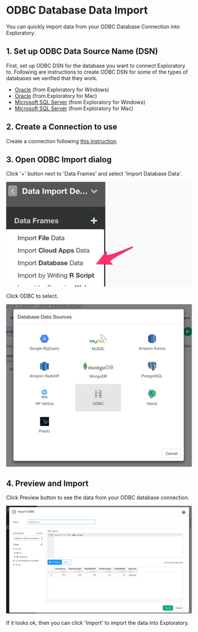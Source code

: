 # ODBC Database Data Import

You can quickly import data from your ODBC Database Connection into Exploratory.

## 1. Set up ODBC Data Source Name (DSN)

First, set up ODBC DSN for the database you want to connect Exploratory to. Following are instructions to create ODBC DSN for some of the types of databases we verified that they work.

* [Oracle](https://community.exploratory.io/t/connecting-to-oracle-database-through-odbc-from-windows-with-oracle-instance-client/499) (from Exploratory for Windows)
* [Oracle](https://community.exploratory.io/t/connecting-to-oracle-database-through-odbc-from-mac/347) (from Exploratory for Mac)
* [Microsoft SQL Server](https://community.exploratory.io/t/connecting-to-ms-sql-server-through-odbc-from-windows/341) (from Exploratory for Windows)
* [Microsoft SQL Server](https://community.exploratory.io/t/connecting-to-ms-sql-server-through-odbc-from-mac/339) (from Exploratory for Mac)

## 2. Create a Connection to use

Create a connection following [this instruction](connection.html).

## 3. Open ODBC Import dialog

Click '+' button next to 'Data Frames' and select 'Import Database Data'.

![](images/import-db.png)

Click ODBC to select.

![](images/select_odbc_datasource.png)


## 4. Preview and Import

Click Preview button to see the data from your ODBC database connection.

![](images/odbc_preview.png)

If it looks ok, then you can click 'Import' to import the data into Exploratory.
